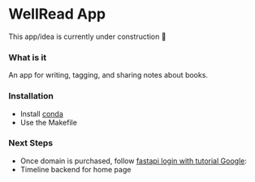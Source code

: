 # WellRead App

This app/idea is currently under construction :construction_worker:

### What is it
An app for writing, tagging, and sharing notes about books.

### Installation
- Install [conda](https://docs.conda.io/en/latest/miniconda.html)
- Use the Makefile

### Next Steps

- Once domain is purchased, follow [fastapi login with tutorial Google](https://medium.com/data-rebels/fastapi-google-as-an-external-authentication-provider-3a527672cf33): 
- Timeline backend for home page
